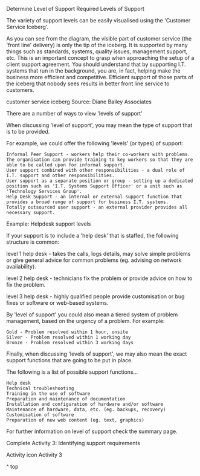 
Determine Level of Support Required
Levels of Support

The variety of support levels can be easily visualised using the 'Customer Service Iceberg'.

As you can see from the diagram, the visible part of customer service (the 'front line' delivery) is only the tip of the iceberg. It is supported by many things such as standards, systems, quality issues, management support, etc. This is an important concept to grasp when approaching the setup of a client support agreement. You should understand that by supporting I.T. systems that run in the background, you are, in fact, helping make the business more efficient and competitive. Efficient support of those parts of the iceberg that nobody sees results in better front line service to customers.

customer service iceberg
Source: Diane Bailey Associates

There are a number of ways to view 'levels of support'

When discussing 'level of support', you may mean the type of support that is to be provided.

For example, we could offer the following 'levels' (or types) of support:

    Informal Peer Support - workers help their co-workers with problems. The organisation can provide training to key workers so that they are able to be called upon for informal support.
    User support combined with other responsibilities - a dual role of I.T. support and other responsibilities.
    User support as a separate position or group - setting up a dedicated position such as 'I.T. Systems Support Officer' or a unit such as 'Technology Services Group'.
    Help Desk Support - an internal or external support function that provides a broad range of support for business I.T. systems.
    Totally outsourced user support - an external provider provides all necessary support.

Example: Helpdesk support levels

If your support is to include a 'help desk' that is staffed, the following structure is common:

level 1 help desk - takes the calls, logs details, may solve simple problems or give general advice for common problems (eg. advising on network availability).

level 2 help desk - technicians fix the problem or provide advice on how to fix the problem.

level 3 help desk - highly qualified people provide customisation or bug fixes or software or web-based systems.

By 'level of support' you could also mean a tiered system of problem management, based on the urgency of a problem. For example:

    Gold - Problem resolved within 1 hour, onsite
    Silver - Problem resolved within 1 working day
    Bronze - Problem resolved within 3 working days

Finally, when discussing 'levels of support', we may also mean the exact support functions that are going to be put in place.

The following is a list of possible support functions…

    Help desk
    Technical troubleshooting
    Training in the use of software
    Preparation and maintenance of documentation
    Installation and configuration of hardware and/or software
    Maintenance of hardware, data, etc. (eg. backups, recovery)
    Customisation of software
    Preparation of new web content (eg. text, graphics)

For further information on level of support check the summary page.

Complete Activity 3: Identifying support requirements

Activity icon
Activity 3

^ top
